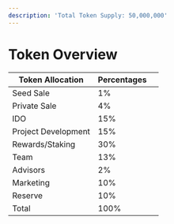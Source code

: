 ```yaml
---
description: 'Total Token Supply: 50,000,000'
---
```


# Token Overview



| Token Allocation    | Percentages |   |
| ------------------- | ----------- | - |
| Seed Sale           | 1%          |   |
| Private Sale        | 4%          |   |
| IDO                 | 15%         |   |
| Project Development | 15%         |   |
| Rewards/Staking     | 30%         |   |
| Team                | 13%         |   |
| Advisors            | 2%          |   |
| Marketing           | 10%         |   |
| Reserve             | 10%         |   |
| Total               | 100%        |   |
